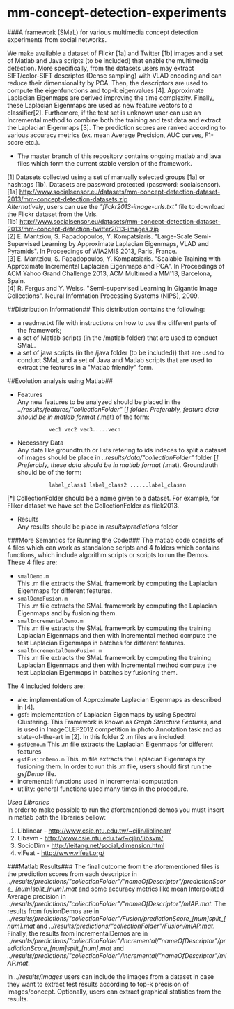 mm-concept-detection-experiments
================================

###A framework (SMaL) for various multimedia concept detection experiments from social networks.

We make available a dataset of Flickr [1a] and Twitter [1b] images and a set of Matlab and Java scripts (to be included) that enable the multimedia detection. More specifically, from the datasets users may extract SIFT/color-SIFT descriptos (Dense sampling) with VLAD encoding and can reduce their dimensionality by PCA. Then, the descriptors are used to compute the eigenfunctions and top-k eigenvalues [4]. Approximate Laplacian Eigenmaps are derived improving the time complexity. Finally, these Laplacian Eigenmaps are used as new feature vectors to a classifier[2]. Furthemore, if the test set is unknown user can use an Incremental method to combine both the training and test data and extract the Laplacian Eigenmaps [3]. The prediction scores are ranked according to various accuracy metrics (ex. mean Average Precision, AUC curves, F1-score etc.). 

* The master branch of this repository contains ongoing matlab and java files which form the current stable version of the framework. 

[1] Datasets collected using a set of manually selected groups [1a] or hashtags [1b]. Datasets are password protected (password: socialsensor).	 
[1a] http://www.socialsensor.eu/datasets/mm-concept-detection-dataset-2013/mm-concept-detection-datasets.zip	
_Alternatively_, users can use the _"flickr2013-image-urls.txt"_ file to download the Flickr dataset from the Urls.			
[1b] http://www.socialsensor.eu/datasets/mm-concept-detection-dataset-2013/mm-concept-detection-twitter2013-images.zip	
[2] E. Mantziou, S. Papadopoulos, Y. Kompatsiaris. "Large-Scale Semi-Supervised Learning by Approximate Laplacian Eigenmaps, VLAD and Pyramids". In Proceedings of WIA2MIS 2013, Paris, France.  
[3] E. Mantziou, S. Papadopoulos, Y. Kompatsiaris. "Scalable Training with Approximate Incremental Laplacian Eigenmaps and PCA". In Proceedings of ACM Yahoo Grand Challenge 2013, ACM Multimedia MM'13, Barcelona, Spain.	
[4] R. Fergus and Y. Weiss. "Semi-supervised Learning in Gigantic Image Collections". Neural Information Processing Systems (NIPS), 2009.

##Distribution Information##
This distribution contains the following:  
* a readme.txt file with instructions on how to use the different parts of the framework;
* a set of Matlab scripts (in the /matlab folder) that are used to conduct SMaL.
* a set of java scripts (in the /java folder (to be included)) that are used to conduct SMaL and a set of Java and Matlab scripts  that are used to extract the features in a "Matlab friendly" form.


##Evolution analysis using Matlab##

* Features	
Any new features to be analyzed should be placed in the _../results/features/"collectionFolder"_ [*] folder. Preferably, feature data should be in matlab format (*.mat) of the form:	

				vec1 vec2 vec3.....vecn	
				
* Necessary Data	
Any data like groundtruth or lists refering to ids indeces to split a dataset of images should be place in _..results/data/"collectionFolder"_ folder [*]. Preferably, these data should be in matlab format (*.mat). Groundtruth should be of the form:

				label_class1 label_class2 ......label_classn

[*] CollectionFolder should be a name given to a dataset. For example, for Flikcr dataset we have set the CollectionFolder as flick2013. 

* Results	
Any results should be place in _results/predictions_ folder	

###More Semantics for Running the Code###
The matlab code consists of 4 files which can work as standalone scripts and 4 folders which contains functions, which include algorithm scripts or scripts to run the Demos.   
These 4 files are:  
* <code>smalDemo.m</code>  
    This .m file extracts the SMaL framework by computing the Laplacian Eigenmaps for different features. 
* <code>smalDemoFusion.m</code>  
    This .m file extracts the SMaL framework by computing the Laplacian Eigenmaps and by fusioning them.  
* <code>smalIncrementalDemo.m</code>  
    This .m file extracts the SMaL framework by computing the training Laplacian Eigenmaps and then with Incremental method compute the test Laplacian Eigenmaps in batches for different features.
* <code>smalIncrementalDemoFusion.m</code>  
    This .m file extracts the SMaL framework by computing the training Laplacian Eigenmaps and then with Incremental method compute the test Laplacian Eigenmaps in batches by fusioning them.  

The 4 included folders  are:
* ale: implementation of  Approximate Laplacian Eigenmaps as described in [4].	
* gsf: implementation of Laplacian Eigenmaps by using Spectral Clustering. This Framework is known as _Graph Structure Features_, and is used in ImageCLEF2012 competition in photo Annotation task and as state-of-the-art in [2].	In this folder 2 .m files are included:
* <code>gsfDemo.m</code>  This .m file extracts the Laplacian Eigenmaps for different features
* <code>gsfFusionDemo.m</code>  This .m file extracts the Laplacian Eigenmaps by fusioning them. In order to run this .m file, users should first run the _gsfDemo_ file.	
* incremental: functions used in incremental computation 
* utility: general functions used many times in the procedure. 	

_Used Libraries_	
In order to make possible to run the aforementioned demos you must insert in matlab path the libraries bellow:

1. Liblinear - http://www.csie.ntu.edu.tw/~cjlin/liblinear/	
2. Libsvm - http://www.csie.ntu.edu.tw/~cjlin/libsvm/	
3. SocioDim - http://leitang.net/social_dimension.html	
4. vlFeat - http://www.vlfeat.org/	

###Matlab Results###
The final outcome from the aforementioned files is the prediction scores from each descriptor in _../results/predictions/"collectionFolder"/"nameOfDescriptor"/predictionScore\_ [num]split\_[num].mat_ 
and some accuracy metrics like mean Interpolated Average precision in
_../results/predictions/"collectionFolder"/"nameOfDescriptor"/mIAP.mat_. 
The results from fusionDemos are in
_../results/predictions/"collectionFolder"/Fusion/predictionScore\_[num]split\_[num].mat_ and _../results/predictions/"collectionFolder"/Fusion/mIAP.mat_. 
Finally, the results from IncrementalDemos are in _../results/predictions/"collectionFolder"/Incremental/"nameOfDescriptor"/predictionScore\_[num]split\_[num].mat_ 
and _../results/predictions/"collectionFolder"/Incremental/"nameOfDescriptor"/mIAP.mat_.	

In _../results/images_ users can include the images from a dataset in case they want to extract test results according to top-k precision of images/concept. Optionally, users can extract graphical statistics from the results.	








